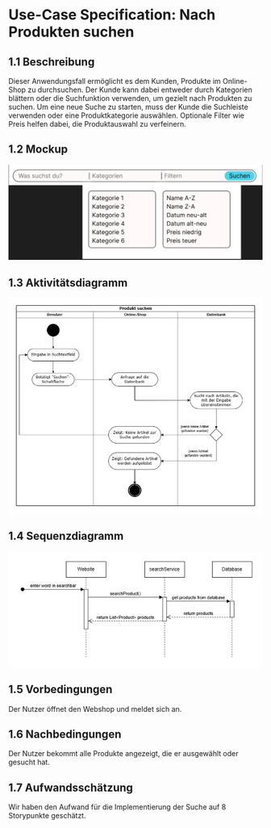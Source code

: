 # Use-Case Specification: Nach Produkten suchen
## 1.1 Beschreibung
Dieser Anwendungsfall ermöglicht es dem Kunden, Produkte im Online-Shop zu durchsuchen. Der Kunde kann dabei entweder durch Kategorien blättern oder die Suchfunktion verwenden, um gezielt nach Produkten zu suchen. Um eine neue Suche zu starten, muss der Kunde die Suchleiste verwenden oder eine Produktkategorie auswählen. Optionale Filter wie Preis helfen dabei, die Produktauswahl zu verfeinern.
## 1.2 Mockup
![UC01-mockup](doc/use_cases/mockups/search_product.png)
## 1.3 Aktivitätsdiagramm
![UC01-activity-diagram](/doc/use_cases/activity-diagrams/UC01-search-product.png)
## 1.4 Sequenzdiagramm
![UC01-sequence-diagram](/doc/use_cases/sequence-diagrams/UC01-search-product.png)
## 1.5 Vorbedingungen
Der Nutzer öffnet den Webshop und meldet sich an.
## 1.6 Nachbedingungen
Der Nutzer bekommt alle Produkte angezeigt, die er ausgewählt oder gesucht hat.  
## 1.7 Aufwandsschätzung
Wir haben den Aufwand für die Implementierung der Suche auf 8 Storypunkte geschätzt.
